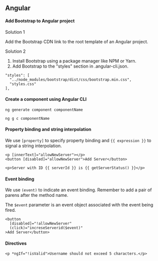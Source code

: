 ## Angular

#### Add Bootstrap to Angular project

Solution 1

Add the Bootstrap CDN link to the root template of an Angular project.

Solution 2

1. Install Bootstrap using a package manager like NPM or Yarn.
2. Add Bootstrap to the "styles" section in .angular-cli.json.

```
"styles": [
  "../node_modules/bootstrap/dist/css/bootstrap.min.css",
  "styles.css"
],
```

#### Create a component using Angular CLI

```
ng generate component componentName

ng g c componentName
```

#### Property binding and string interpolation

We use `[property]` to specify property binding and `{{ expression }}` to signal a string interpolation.

```
<p [innerText]="allowNewServer"></p>
<button [disabled]="allowNewServer">Add Server</button>

<p>Server with ID {{ serverId }} is {{ getServerStatus() }}</p>
```

#### Event binding

We use `(event)` to indicate an event binding. Remember to add a pair of parens after the method name.

The `$event` parameter is an event object associated with the event being fired.

```
<button 
  [disabled]="!allowNewServer"
  (click)="increseServerid($event)"
>Add Server</button>
```

#### Directives

```
<p *ngIf="!isValid">Username should not exceed 5 characters.</p>
```
